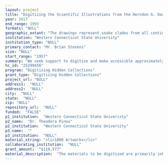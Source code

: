 ```yaml
--- 
layout: project 
title: "Digitizing the Scientific Illustrations from the Herndon G. Dowling Herpetological Collection"
year: 2017
end_range: 1993
formats: "NULL"
geographic_extant: "The drawings represent snake clades from all continents. Every recognized snake lineage is represented in this collection. A concentration of the species represented represent the Neotropical snake diversity."
institution: "Western Connecticut State University"
institution_type: "NULL"
primary_contact: "Mr. Brian Stevens"
size: "NULL"
start_range: "1957"
summary: "We seek support to digitize and make accessible approximately 1000 original herpetological drawings associated with the work of Dr. Herndon Dowling. Dowling was a snake systematist with major interests in snake morphology and its influence upon snake evolution. He spent 70 years in the field, in major museums, and in herpetological collections observing, recording, and analyzing specimens. Though many of his research specimens are part of the collections at the American Museum of Natural History, the original drawings of these specimens and observational data reside in this Collection. The digitized drawings will provide a vital primary source asset for students of vertebrate zoology, specifically herpetology, morphology, and ecology. Graduate students who will be part of the Connecticut State Universities and Colleges new program in Integrated Biodiversity will focus heavily on snake conservation and will utilize this unique Collection. Digitization will also preserve this material and open it to the world."
hc_id: "25299456"
program: "Digitizing Hidden Collections"
grant_type: "Digitizing Hidden Collections"
project_url: "NULL"
address1:  "NULL"
address2:  "NULL"
city:  "NULL"
state:  "NULL"
zip: "NULL"
repository_url:  "NULL"
funded:  "FALSE"
p1_institution:  "Western Connecticut State Univeristy"
p2_name:  "Dr. Theodora Pinou"
p2_institution:  "Western Connecticut State University"
p3_name:  ""
p3_institution:  "NULL"
material_string: "<li>1000 Artworks</li>"
collaborating_institution:  "NULL"
grant_amount:  "$110,577"
material_description:  "The materials to be digitized are primarily ink on board illustrations of snake morphology. The drawings to be digitized are part of the body of morphological evidence used by snake systematist Herndon G. Dowling in his life's work revising the classification of the snakes of the world. This is a remarkable collection that can provide a researcher with a unique perspective on the work of this important scientist and in particular the study of snakes. Dowling's research and writings challenged conventional theories of snake evolution and relationships in the late 1990s, and was instrumental in integrating morphology and newer molecular techniques to explain the evolution of snakes over time. Most drawings were created between 1968 and 1993. A large number of the drawings are by Frances Waite Gibson and date from the 1968-1972. Most drawings in the collection can be traced back to a dedicated specimen, and these specimens are detailed in Herndon Dowling's specimen lists and field notebooks. While there are some exceptions, most of the drawings are details of snake anatomy such as their hemipenes, heads, scale patterns, vertebrae, and maxillaries. In many cases, the species represented are extremely rare and the drawing my be otherwise unpublished. Many of the original drawings were used in Herndon Dowling's published research manuscripts."
---
```

